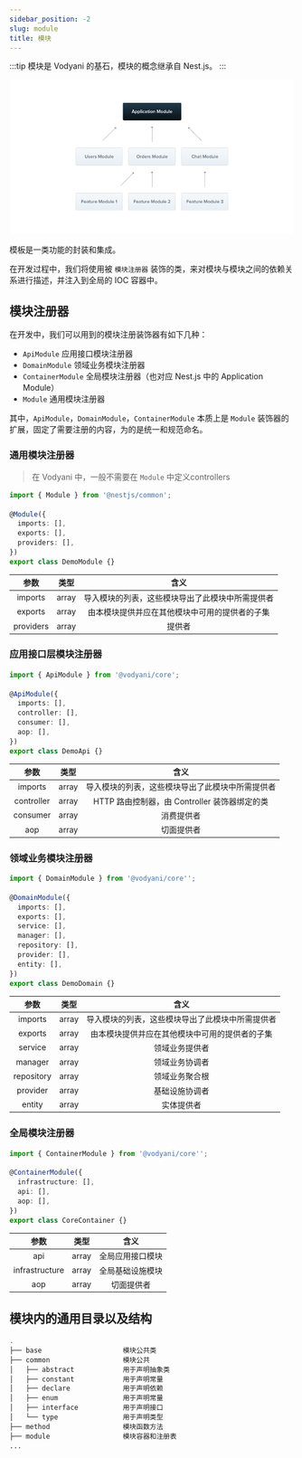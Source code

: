 ```yaml
---
sidebar_position: -2
slug: module
title: 模块
---
```


:::tip
模块是 Vodyani 的基石，模块的概念继承自 Nest.js。
:::

![](../../static/img/Modules_1.png)

模板是一类功能的封装和集成。

在开发过程中，我们将使用被 `模块注册器` 装饰的类，来对模块与模块之间的依赖关系进行描述，并注入到全局的 IOC 容器中。

## 模块注册器

在开发中，我们可以用到的模块注册装饰器有如下几种：

- `ApiModule` 应用接口模块注册器
- `DomainModule` 领域业务模块注册器
- `ContainerModule` 全局模块注册器（也对应 Nest.js 中的 Application Module）
- `Module` 通用模块注册器

其中，`ApiModule`，`DomainModule`，`ContainerModule` 本质上是 `Module` 装饰器的扩展，固定了需要注册的内容，为的是统一和规范命名。

### 通用模块注册器

> 在 Vodyani 中，一般不需要在 `Module` 中定义controllers

```typescript
import { Module } from '@nestjs/common';

@Module({
  imports: [],
  exports: [],
  providers: [],
})
export class DemoModule {}
```

|参数|类型|含义|
|:-:|:-:|:-:|
|imports|array|导入模块的列表，这些模块导出了此模块中所需提供者|
|exports|array|由本模块提供并应在其他模块中可用的提供者的子集|
|providers|array|提供者|

### 应用接口层模块注册器

```typescript
import { ApiModule } from '@vodyani/core';

@ApiModule({
  imports: [],
  controller: [],
  consumer: [],
  aop: [],
})
export class DemoApi {}
```

|参数|类型|含义|
|:-:|:-:|:-:|
|imports|array|导入模块的列表，这些模块导出了此模块中所需提供者|
|controller|array|HTTP 路由控制器，由 Controller 装饰器绑定的类|
|consumer|array|消费提供者|
|aop|array|切面提供者|

### 领域业务模块注册器

```typescript
import { DomainModule } from '@vodyani/core'';

@DomainModule({
  imports: [],
  exports: [],
  service: [],
  manager: [],
  repository: [],
  provider: [],
  entity: [],
})
export class DemoDomain {}
```

|参数|类型|含义|
|:-:|:-:|:-:|
|imports|array|导入模块的列表，这些模块导出了此模块中所需提供者|
|exports|array|由本模块提供并应在其他模块中可用的提供者的子集|
|service|array|领域业务提供者|
|manager|array|领域业务协调者|
|repository|array|领域业务聚合根|
|provider|array|基础设施协调者|
|entity|array|实体提供者|

### 全局模块注册器

```typescript
import { ContainerModule } from '@vodyani/core'';

@ContainerModule({
  infrastructure: [],
  api: [],
  aop: [],
})
export class CoreContainer {}
```

|参数|类型|含义|
|:-:|:-:|:-:|
|api|array|全局应用接口模块|
|infrastructure|array|全局基础设施模块|
|aop|array|切面提供者|

## 模块内的通用目录以及结构

```bash
.
├── base                    模块公共类
├── common                  模块公共
│   ├── abstract            用于声明抽象类
│   ├── constant            用于声明常量
│   ├── declare             用于声明依赖
│   ├── enum                用于声明常量
│   ├── interface           用于声明接口
│   └── type                用于声明类型
├── method                  模块函数方法
├── module                  模块容器和注册表
...
```
